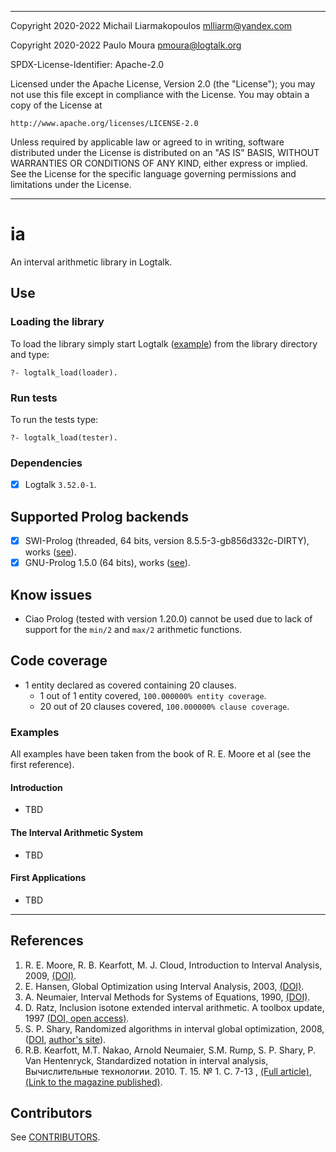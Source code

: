 ________________________________________________________________________
Copyright 2020-2022 Michail Liarmakopoulos <mlliarm@yandex.com>

Copyright 2020-2022 Paulo Moura <pmoura@logtalk.org>

SPDX-License-Identifier: Apache-2.0

Licensed under the Apache License, Version 2.0 (the "License");
you may not use this file except in compliance with the License.
You may obtain a copy of the License at

    http://www.apache.org/licenses/LICENSE-2.0

Unless required by applicable law or agreed to in writing, software
distributed under the License is distributed on an "AS IS" BASIS,
WITHOUT WARRANTIES OR CONDITIONS OF ANY KIND, either express or implied.
See the License for the specific language governing permissions and
limitations under the License.
________________________________________________________________________

# ia
An interval arithmetic library in Logtalk.

## Use
### Loading the library

To load the library simply start Logtalk ([example](https://logtalk.org/manuals/userman/programming.html#starting-logtalk)) from the library directory and type:

```
?- logtalk_load(loader).
```

### Run tests

To run the tests type:
```
?- logtalk_load(tester).
```

### Dependencies
- [x] Logtalk `3.52.0-1`.

## Supported Prolog backends
- [x] SWI-Prolog (threaded, 64 bits, version 8.5.5-3-gb856d332c-DIRTY), works ([see](https://github.com/mlliarm/ia/issues/10#issuecomment-1009255385)).
- [x] GNU-Prolog 1.5.0 (64 bits), works ([see](https://github.com/mlliarm/ia/issues/10#issuecomment-1009268552)).

## Know issues
- Ciao Prolog (tested with version 1.20.0) cannot be used due to lack of support for the `min/2` and `max/2` arithmetic functions.

## Code coverage
- 1 entity declared as covered containing 20 clauses.
    - 1 out of 1 entity covered, `100.000000% entity coverage`.
    - 20 out of 20 clauses covered, `100.000000% clause coverage`.

### Examples

All examples have been taken from the book of R. E. Moore et al (see the first reference).

#### Introduction
- TBD

#### The Interval Arithmetic System
- TBD

#### First Applications
- TBD

---
## References
1. R. E. Moore, R. B. Kearfott, M. J. Cloud, Introduction to Interval Analysis, 2009, [(DOI)](https://doi.org/10.1137/1.9780898717716).
2. E. Hansen, Global Optimization using Interval Analysis, 2003, [(DOI)](https://doi.org/10.1201/9780203026922).
3. A. Neumaier, Interval Methods for Systems of Equations, 1990, [(DOI)](https://doi.org/10.1017/CBO9780511526473).
4. D. Ratz, Inclusion isotone extended interval arithmetic. A toolbox update, 1997 [(DOI, open access)](https://publikationen.bibliothek.kit.edu/67997).
5. S. P. Shary, Randomized algorithms in interval global optimization, 2008, ([DOI](https://doi.org/10.1134/S1995423908040083), [author's site](http://www.nsc.ru/interval/shary/Papers/InRandAlgs.pdf)).
6. R.B. Kearfott, M.T. Nakao, Arnold Neumaier, S.M. Rump, S. P. Shary, P. Van Hentenryck, Standardized notation in interval analysis, Вычислительные технологии. 2010. Т. 15. № 1. С. 7-13 , [(Full article)](https://web.archive.org/web/20220115215222/https://www.tuhh.de/ti3/paper/rump/KeNaNeRuShHe10.pdf),[(Link to the magazine published)](https://web.archive.org/web/20220115215444/http://www.ict.nsc.ru/jct/annotation/1345).

## Contributors
See [CONTRIBUTORS](CONTRIBUTORS.md).
